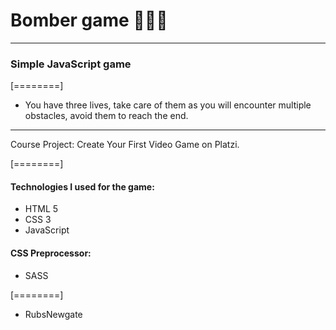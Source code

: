# Bomber game 👾🐱‍💻

------------

### Simple JavaScript game
[========]

- You have three lives, take care of them as you will encounter multiple obstacles, avoid them to reach the end.

------------

Course Project: Create Your First Video Game on Platzi.

[========]

#### Technologies I used for the game:
- HTML 5
- CSS 3
- JavaScript
#### CSS Preprocessor:
- SASS

[========]
- RubsNewgate